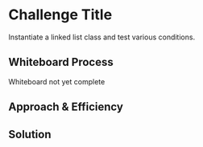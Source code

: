 
# Challenge Title
Instantiate a linked list class and test various conditions.

## Whiteboard Process
Whiteboard not yet complete

## Approach & Efficiency

## Solution
<!-- Show how to run your code, and examples of it in action -->
